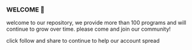 ### WELCOME 👋

welcome to our repository, we provide more than 100 programs and will continue to grow over time. please come and join our community!

click follow and share to continue to help our account spread
